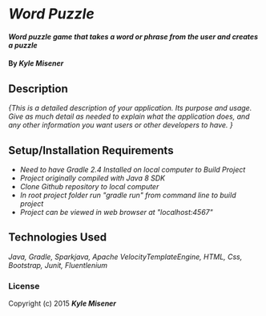 # _Word Puzzle_

#### _Word puzzle game that takes a word or phrase from the user and creates a puzzle_

#### By _**Kyle Misener**_

## Description

_{This is a detailed description of your application. Its purpose and usage.  Give as much detail as needed to explain what the application does, and any other information you want users or other developers to have. }_

## Setup/Installation Requirements

* _Need to have Gradle 2.4 Installed on local computer to Build Project_
* _Project originally compiled with Java 8 SDK_
* _Clone Github repository to local computer_
* _In root project folder run "gradle run" from command line to build project_
* _Project can be viewed in web browser at "localhost:4567"_

## Technologies Used

_Java, Gradle, Sparkjava, Apache VelocityTemplateEngine, HTML, Css, Bootstrap, Junit, Fluentlenium_

### License

Copyright (c) 2015 **_Kyle Misener_**
